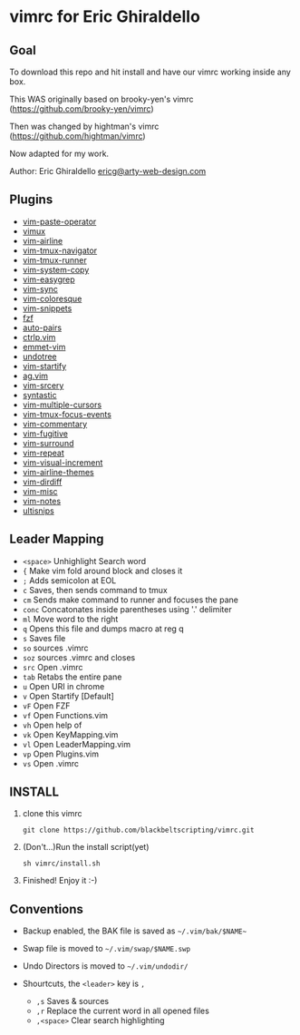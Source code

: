 vimrc for Eric Ghiraldello
==========================


Goal
----
To download this repo and hit install and have our vimrc working inside any box.

This WAS originally based on brooky-yen's vimrc (https://github.com/brooky-yen/vimrc)

Then was changed by hightman's vimrc (https://github.com/hightman/vimrc)

Now adapted for my work.

Author: Eric Ghiraldello <ericg@arty-web-design.com>


Plugins
-------
 * [vim-paste-operator](https://github.com/blackbeltscripting/vim-paste-operator)
 * [vimux](https://github.com/benmills/vimux)
 * [vim-airline](https://github.com/bling/vim-airline)
 * [vim-tmux-navigator](https://github.com/christoomey/vim-tmux-navigator)
 * [vim-tmux-runner](https://github.com/christoomey/vim-tmux-runner)
 * [vim-system-copy](https://github.com/christoomey/vim-system-copy)
 * [vim-easygrep](https://github.com/dkprice/vim-easygrep)
 * [vim-sync](https://github.com/eshion/vim-sync)
 * [vim-coloresque](https://github.com/gorodinskiy/vim-coloresque)
 * [vim-snippets](https://github.com/honza/vim-snippets)
 * [fzf](https://github.com/junegunn/fzf)
 * [auto-pairs](https://github.com/jiangmiao/auto-pairs)
 * [ctrlp.vim](https://github.com/kien/ctrlp.vim)
 * [emmet-vim](https://github.com/mattn/emmet-vim)
 * [undotree](https://github.com/mbbill/undotree)
 * [vim-startify](https://github.com/mhinz/vim-startify)
 * [ag.vim](https://github.com/rking/ag.vim)
 * [vim-srcery](https://github.com/roosta/vim-srcery)
 * [syntastic](https://github.com/scrooloose/syntastic)
 * [vim-multiple-cursors](https://github.com/terryma/vim-multiple-cursors)
 * [vim-tmux-focus-events](https://github.com/tmux-plugins/vim-tmux-focus-events)
 * [vim-commentary](https://github.com/tpope/vim-commentary)
 * [vim-fugitive](https://github.com/tpope/vim-fugitive)
 * [vim-surround](https://github.com/tpope/vim-surround)
 * [vim-repeat](https://github.com/tpope/vim-repeat)
 * [vim-visual-increment](https://github.com/triglav/vim-visual-increment)
 * [vim-airline-themes](https://github.com/vim-airline/vim-airline-themes)
 * [vim-dirdiff](https://github.com/will133/vim-dirdiff)
 * [vim-misc](https://github.com/xolox/vim-misc)
 * [vim-notes](https://github.com/xolox/vim-notes)
 * [ultisnips](https://github.com/SirVer/ultisnips)


Leader Mapping
--------------
 * `<space>` Unhighlight Search word
 * `{` Make vim fold around block and closes it
 * `;` Adds semicolon at EOL
 * `c` Saves, then sends command to tmux
 * `cm` Sends make command to runner and focuses the pane
 * `conc` Concatonates inside parentheses using '.' delimiter
 * `ml` Move word to the right
 * `q` Opens this file and dumps macro at reg q
 * `s` Saves file
 * `so` sources .vimrc
 * `soz` sources .vimrc and closes
 * `src` Open .vimrc
 * `tab` Retabs the entire pane
 * `u` Open URI in chrome
 * `v` Open Startify [Default]
 * `vF` Open FZF
 * `vf` Open Functions.vim
 * `vh` Open help of <C-WORD>
 * `vk` Open KeyMapping.vim
 * `vl` Open LeaderMapping.vim
 * `vp` Open Plugins.vim
 * `vs` Open .vimrc


INSTALL
-------

1. clone this vimrc
    ```
    git clone https://github.com/blackbeltscripting/vimrc.git
    ```

2. (Don't...)Run the install script(yet)
    ```
    sh vimrc/install.sh
    ```

3. Finished! Enjoy it :-)


Conventions
-----------

* Backup enabled, the BAK file is saved as `~/.vim/bak/$NAME~`

* Swap file is moved to `~/.vim/swap/$NAME.swp`

* Undo Directors is moved to `~/.vim/undodir/`

* Shourtcuts, the `<leader>` key is `,`
  - `,s` Saves & sources
  - `,r` Replace the current word in all opened files
  - `,<space>` Clear search highlighting
